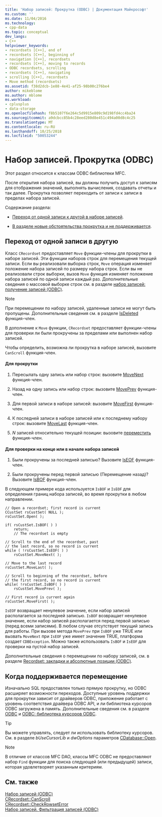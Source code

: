 ```yaml
---
title: 'Набор записей: Прокрутка (ODBC) | Документация Майкрософт'
ms.custom: ''
ms.date: 11/04/2016
ms.technology:
- cpp-data
ms.topic: conceptual
dev_langs:
- C++
helpviewer_keywords:
- recordsets [C++], end of
- recordsets [C++], beginning of
- navigation [C++], recordsets
- recordsets [C++], moving to records
- ODBC recordsets, scrolling
- recordsets [C++], navigating
- scrolling [C++], recordsets
- Move method (recordsets)
ms.assetid: f38d2dcb-1e88-4e41-af25-98b00c276be4
author: mikeblome
ms.author: mblome
ms.workload:
- cplusplus
- data-storage
ms.openlocfilehash: f8b5107f6e264c5d9915e809c9d198fd4cc4ba24
ms.sourcegitcommit: a9dcbcc85b4c28eed280d8e451c494a00d8c4c25
ms.translationtype: MT
ms.contentlocale: ru-RU
ms.lasthandoff: 10/25/2018
ms.locfileid: "50053244"
---
```

# <a name="recordset-scrolling-odbc"></a>Набор записей. Прокрутка (ODBC)

Этот раздел относится к классам ODBC библиотеки MFC.

После открытия набора записей, вы должны получить доступ к записям для отображения значений, выполнять вычисления, создавать отчеты и так далее. Прокрутка позволяет переходить от записи к записи в пределах набора записей.

Содержание раздела:

- [Переход от одной записи к другой в наборе записей](#_core_scrolling_from_one_record_to_another).

- [В разделе новые обстоятельства прокрутка и не поддерживается](#_core_when_scrolling_is_supported).

##  <a name="_core_scrolling_from_one_record_to_another"></a> Переход от одной записи в другую

Класс `CRecordset` предоставляет `Move` функции-члены для прокрутки в наборе записей. Эти функции наборов строк для перемещения текущей записи. Если вы реализовали выборка строк, `Move` операция изменяет положение набора записей по размеру набора строк. Если вы не реализовали строк выборки, вызов `Move` функция изменяет положение набора записей по одной записи каждый раз. Дополнительные сведения о массовой выборке строк см. в разделе [набор записей: получение записей (ODBC)](../../data/odbc/recordset-fetching-records-in-bulk-odbc.md).

> [!NOTE]
>  При перемещении по набору записей, удаленные записи не могут быть пропущены. Дополнительные сведения см. в разделе [IsDeleted](../../mfc/reference/crecordset-class.md#isdeleted) функция-член.

В дополнение к `Move` функции, `CRecordset` предоставляет функции-члены для проверки ли были прокручены за пределами или выполнен набор записей.

Чтобы определить, возможна ли прокрутка в наборе записей, вызовите `CanScroll` функция-член.

#### <a name="to-scroll"></a>Для прокрутки

1. Пересылать одну запись или набор строк: вызовите [MoveNext](../../mfc/reference/crecordset-class.md#movenext) функция-член.

1. Назад на одну запись или набор строк: вызовите [MovePrev](../../mfc/reference/crecordset-class.md#moveprev) функция-член.

1. Для первой записи в наборе записей: вызовите [MoveFirst](../../mfc/reference/crecordset-class.md#movefirst) функция-член.

1. К последней записи в наборе записей или к последнему набору строк: вызовите [MoveLast](../../mfc/reference/crecordset-class.md#movelast) функция-член.

1. *N* записей относительно текущей позиции: вызовите [переместить](../../mfc/reference/crecordset-class.md#move) функция-член.

#### <a name="to-test-for-the-end-or-the-beginning-of-the-recordset"></a>Для проверки на конце или в начале набора записей

1. Были прокручены за последней записью? Вызовите [IsEOF](../../mfc/reference/crecordset-class.md#iseof) функция-член.

1. Были прокручены перед первой записью (Перемещение назад)? Вызовите [IsBOF](../../mfc/reference/crecordset-class.md#isbof) функция-член.

В следующем примере кода используется `IsBOF` и `IsEOF` для определения границ набора записей, во время прокрутки в любом направлении.

```
// Open a recordset; first record is current
CCustSet rsCustSet( NULL );
rsCustSet.Open( );

if( rsCustSet.IsBOF( ) )
    return;
    // The recordset is empty

// Scroll to the end of the recordset, past
// the last record, so no record is current
while ( !rsCustSet.IsEOF( ) )
    rsCustSet.MoveNext( );

// Move to the last record
rsCustSet.MoveLast( );

// Scroll to beginning of the recordset, before
// the first record, so no record is current
while( !rsCustSet.IsBOF( ) )
    rsCustSet.MovePrev( );

// First record is current again
rsCustSet.MoveFirst( );
```

`IsEOF` возвращает ненулевое значение, если набор записей располагается за последней записью. `IsBOF` возвращает ненулевое значение, если набор записей располагается перед первой записью (перед всеми записями). В любом случае отсутствует текущий запись для работы. При вызове метода `MovePrev` при `IsBOF` уже TRUE или вызвать `MoveNext` при `IsEOF` уже имеет значение TRUE, платформа создает `CDBException`. Можно также использовать `IsBOF` и `IsEOF` для проверки на пустой набор записей.

Дополнительные сведения о перемещении по набору записей, см. в разделе [Recordset: закладки и абсолютные позиции (ODBC)](../../data/odbc/recordset-bookmarks-and-absolute-positions-odbc.md).

##  <a name="_core_when_scrolling_is_supported"></a> Когда поддерживается перемещение

Изначально SQL предоставлен только прямую прокрутку, но ODBC расширяет возможности переходов. Доступные уровень поддержки для прокрутки зависит от драйверов ODBC, приложение работает с уровень соответствия драйвера ODBC API, и ли библиотека курсоров ODBC загружена в память. Дополнительные сведения см. в разделе [ODBC](../../data/odbc/odbc-basics.md) и [ODBC: библиотека курсоров ODBC](../../data/odbc/odbc-the-odbc-cursor-library.md).

> [!TIP]
>  Вы можете управлять, следует ли использовать библиотеку курсоров. См. в разделе *bUseCursorLib* и *dwOptions* параметров [CDatabase::Open](../../mfc/reference/cdatabase-class.md#open).

> [!NOTE]
>  В отличие от классов MFC DAO, классы MFC ODBC не предоставляют набор `Find` функции для поиска следующей (или предыдущей) записи, которая удовлетворяет указанным критериям.

## <a name="see-also"></a>См. также

[Набор записей (ODBC)](../../data/odbc/recordset-odbc.md)<br/>
[CRecordset::CanScroll](../../mfc/reference/crecordset-class.md#canscroll)<br/>
[CRecordset::CheckRowsetError](../../mfc/reference/crecordset-class.md#checkrowseterror)<br/>
[Набор записей. Фильтрация записей (ODBC)](../../data/odbc/recordset-filtering-records-odbc.md)